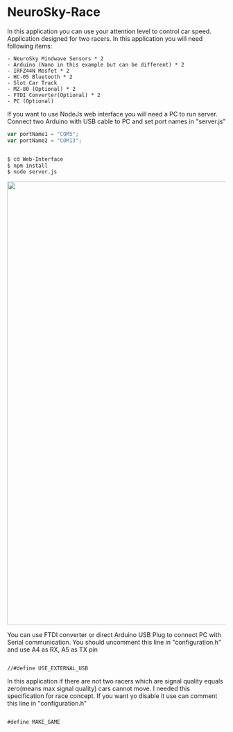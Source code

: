 # NeuroSky-Race

In this application you can use your attention level to control car speed. Application designed for two racers. In this application you will need following items:

    - NeuroSky Mindwave Sensors * 2
    - Arduino (Nano in this example but can be different) * 2
    - IRFZ44N Mosfet * 2
    - HC-05 Bluetooth * 2
    - Slot Car Track
    - MZ-80 (Optional) * 2
    - FTDI Converter(Optional) * 2
    - PC (Optional)

If you want to use NodeJs web interface you will need a PC to run server. Connect two Arduino with USB cable to PC and set port names in "server.js"

```javascript
var portName1 = "COM5";
var portName2 = "COM13";
```

```sh

$ cd Web-Interface
$ npm install
$ node server.js

```

<img src="imgs/yarisArayüz.png" height="1024px" width="768px"></img>

You can use FTDI converter or direct Arduino USB Plug to connect PC with Serial communication. You should uncomment this line in "configuration.h" and use A4 as RX, A5 as TX pin

```arduino

//#define USE_EXTERNAL_USB

```

In this application if there are not two racers which are signal quality equals zero(means max signal quality) cars cannot move. I needed this specification for race concept. If you want yo disable it use can comment this line in "configuration.h"

```arduino

#define MAKE_GAME

```